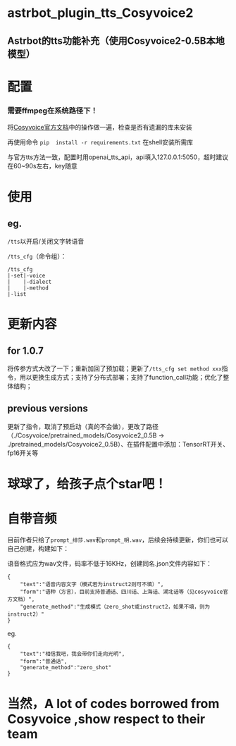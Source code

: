 # astrbot_plugin_tts_Cosyvoice2

## Astrbot的tts功能补充（使用Cosyvoice2-0.5B本地模型）

# 配置

### 需要ffmpeg在系统路径下！

将[Cosyvoice官方文档](https://www.modelscope.cn/models/iic/CosyVoice2-0.5B/summary)中的操作做一遍，检查是否有遗漏的库未安装

再使用命令 `pip  install -r requirements.txt` 在shell安装所需库

与官方tts方法一致，配置时用openai_tts_api，api填入127.0.0.1:5050，超时建议在60~90s左右，key随意

# 使用

## eg. 

`/tts`以开启/关闭文字转语音

`/tts_cfg`（命令组）：

```
/tts_cfg
|-set|-voice
|    |-dialect
|    |-method
|-list
```

# 更新内容

## for 1.0.7

将传参方式大改了一下；重新加回了预加载；更新了`/tts_cfg set method xxx`指令，用以更换生成方式；支持了分布式部署；支持了function_call功能；优化了整体结构；

## previous versions

更新了指令，取消了预启动（真的不会做），更改了路径（./Cosyvoice/pretrained_models/Cosyvoice2_0.5B -> ./pretrained_models/Cosyvoice2_0.5B）、在插件配置中添加：TensorRT开关、fp16开关等

# 球球了，给孩子点个star吧！

# 自带音频

目前作者只给了`prompt_绯莎.wav`和`prompt_明.wav`，后续会持续更新，你们也可以自己创建，构建如下：

语音格式应为wav文件，码率不低于16KHz，创建同名.json文件内容如下：

```
{
    "text":"语音内容文字（模式若为instruct2则可不填）",
    "form":"语种（方言），目前支持普通话、四川话、上海话、湖北话等（见cosyvoice官方文档）",
    "generate_method":"生成模式（zero_shot或instruct2，如果不填，则为instruct2）"
}
```

eg.

```
{
    "text":"相信我吧，我会带你们走向光明",
    "form":"普通话",
    "generate_method":"zero_shot"
}
```

# 当然，A lot of codes borrowed from Cosyvoice ,show respect to their team
